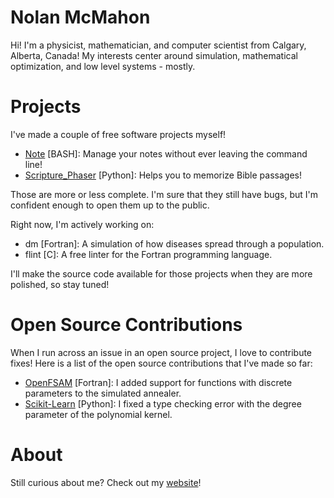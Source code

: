 # Nolan McMahon

Hi! I'm a physicist, mathematician, and computer scientist from Calgary, Alberta, Canada! My interests center around simulation, mathematical optimization, and low level systems - mostly.

# Projects

I've made a couple of free software projects myself!

- [Note](https://github.com/NolantheNerd/note) [BASH]: Manage your notes without ever leaving the command line!
- [Scripture_Phaser](https://github.com/NolantheNerd/scripture_phaser) [Python]: Helps you to memorize Bible passages!

Those are more or less complete. I'm sure that they still have bugs, but I'm confident enough to open them up to the public. 

Right now, I'm actively working on:

- dm [Fortran]: A simulation of how diseases spread through a population.
- flint [C]: A free linter for the Fortran programming language.

I'll make the source code available for those projects when they are more polished, so stay tuned!

# Open Source Contributions

When I run across an issue in an open source project, I love to contribute fixes! Here is a list of the open source contributions that I've made so far:

- [OpenFSAM](https://github.com/nfherrin/OpenFSAM) [Fortran]: I added support for functions with discrete parameters to the simulated annealer.
- [Scikit-Learn](https://github.com/scikit-learn/scikit-learn) [Python]: I fixed a type checking error with the degree parameter of the polynomial kernel.

# About

Still curious about me? Check out my [website](www.nolanmcmahon.net)!
